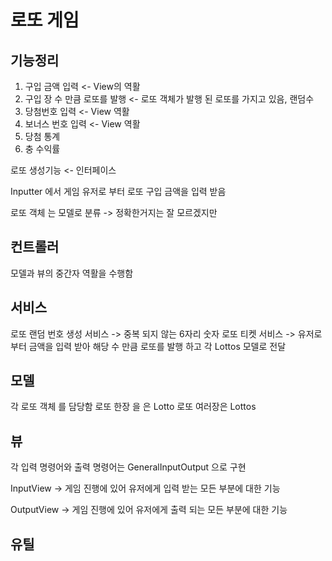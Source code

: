 # 로또 게임

## 기능정리 

1. 구입 금액 입력  <- View의 역활 
2. 구입 장 수 만큼 로또를 발행 <- 로또 객체가 발행 된 로또를 가지고 있음, 랜덤수 
3. 당첨번호 입력  <- View 역활 
4. 보너스 번호 입력 <- View 역활 
5. 당첨 통계 
6. 충 수익률 


로또 생성기능 <- 인터페이스

Inputter 에서 게임 유저로 부터 로또 구입 금액을 입력 받음

로또 객체 는 모델로 분류 -> 정확한거지는 잘 모르겠지만


## 컨트롤러 

모델과 뷰의 중간자 역활을 수행함

## 서비스 
로또 랜덤 번호 생성 서비스 -> 중복 되지 않는 6자리 숫자 
로또 티켓 서비스 -> 유저로 부터 금액을 입력 받아 해당 수 만큼 로또를 발행 하고 각 Lottos 모델로 전달 


## 모델 
각 로또 객체 를 담당함 
로또 한장 을 은 Lotto
로또 여러장은 Lottos


## 뷰 
각 입력 명령어와 출력 명령어는 GeneralInputOutput 으로 구현 

InputView -> 게임 진행에 있어 유저에게 입력 받는 모든 부분에 대한 기능 

OutputView -> 게임 진행에 있어 유저에게 출력 되는 모든 부분에 대한 기능

## 유틸 


 







